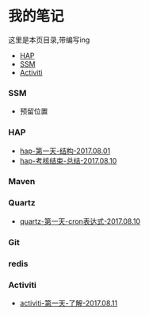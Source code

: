# 我的笔记

这里是本页目录,带编写ing

* [HAP](#hap)
* [SSM](#ssm)
* [Activiti](#activiti)


### SSM
* 预留位置

### HAP
* [hap-第一天-结构-2017.08.01](hap/hap-20170801-what.md)
* [hap-考核结束-总结-2017.08.10](hap/hap-20170810-exam.md)

### Maven

### Quartz
* [quartz-第一天-cron表达式-2017.08.10](quartz/quartz-20170810-cron.md)

### Git

### redis

### Activiti
* [activiti-第一天-了解-2017.08.11](activiti/activiti-20170811-what.md)
